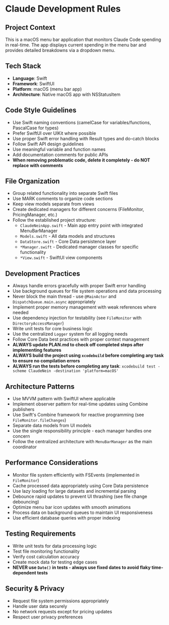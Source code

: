 # Claude Development Rules

## Project Context
This is a macOS menu bar application that monitors Claude Code spending in real-time. The app displays current spending in the menu bar and provides detailed breakdowns via a dropdown menu.

## Tech Stack
- **Language**: Swift
- **Framework**: SwiftUI
- **Platform**: macOS (menu bar app)
- **Architecture**: Native macOS app with NSStatusItem

## Code Style Guidelines
- Use Swift naming conventions (camelCase for variables/functions, PascalCase for types)
- Prefer SwiftUI over UIKit where possible
- Use proper Swift error handling with Result types and do-catch blocks
- Follow Swift API design guidelines
- Use meaningful variable and function names
- Add documentation comments for public APIs
- **When removing problematic code, delete it completely - do NOT replace with comments**

## File Organization
- Group related functionality into separate Swift files
- Use MARK comments to organize code sections
- Keep view models separate from views
- Create dedicated managers for different concerns (FileMonitor, PricingManager, etc.)
- Follow the established project structure:
  - `ClaudeNeinApp.swift` - Main app entry point with integrated MenuBarManager
  - `Models.swift` - All data models and structures
  - `DataStore.swift` - Core Data persistence layer
  - `*Manager.swift` - Dedicated manager classes for specific functionality
  - `*View.swift` - SwiftUI view components

## Development Practices
- Always handle errors gracefully with proper Swift error handling
- Use background queues for file system operations and data processing
- Never block the main thread - use `@MainActor` and `DispatchQueue.main.async` appropriately
- Implement proper memory management with weak references where needed
- Use dependency injection for testability (see `FileMonitor` with `DirectoryAccessManager`)
- Write unit tests for core business logic
- Use the centralized `Logger` system for all logging needs
- Follow Core Data best practices with proper context management
- **ALWAYS update PLAN.md to check off completed steps after implementing features**
- **ALWAYS build the project using `xcodebuild` before completing any task to ensure no compilation errors**
- **ALWAYS run the tests before completing any task**: `xcodebuild test -scheme ClaudeNein -destination 'platform=macOS'`

## Architecture Patterns
- Use MVVM pattern with SwiftUI where applicable
- Implement observer pattern for real-time updates using Combine publishers
- Use Swift's Combine framework for reactive programming (see `FileMonitor.fileChanges`)
- Separate data models from UI models
- Use the single responsibility principle - each manager handles one concern
- Follow the centralized architecture with `MenuBarManager` as the main coordinator

## Performance Considerations
- Monitor file system efficiently with FSEvents (implemented in `FileMonitor`)
- Cache processed data appropriately using Core Data persistence
- Use lazy loading for large datasets and incremental parsing
- Debounce rapid updates to prevent UI thrashing (see file change debouncing)
- Optimize menu bar icon updates with smooth animations
- Process data on background queues to maintain UI responsiveness
- Use efficient database queries with proper indexing

## Testing Requirements
- Write unit tests for data processing logic
- Test file monitoring functionality
- Verify cost calculation accuracy
- Create mock data for testing edge cases
- **NEVER use `Date()` in tests - always use fixed dates to avoid flaky time-dependent tests**

## Security & Privacy
- Request file system permissions appropriately
- Handle user data securely
- No network requests except for pricing updates
- Respect user privacy preferences

